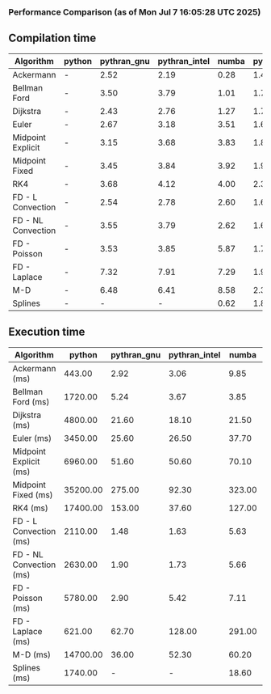 ### Performance Comparison (as of Mon Jul  7 16:05:28 UTC 2025)
## Compilation time
Algorithm                 | python                    | pythran_gnu               | pythran_intel             | numba                     | pyccel_gnu_c              | pyccel_gnu_fortran        | pyccel_intel_c            | pyccel_intel_fortran     
------------------------- | ------------------------- | ------------------------- | ------------------------- | ------------------------- | ------------------------- | ------------------------- | ------------------------- | -------------------------
Ackermann                 | -                         | 2.52                      | 2.19                      | 0.28                      | 1.40                      | 1.47                      | 1.39                      | 1.45                     
Bellman Ford              | -                         | 3.50                      | 3.79                      | 1.01                      | 1.70                      | 1.59                      | 1.60                      | 1.62                     
Dijkstra                  | -                         | 2.43                      | 2.76                      | 1.27                      | 1.77                      | 1.70                      | 1.69                      | 1.71                     
Euler                     | -                         | 2.67                      | 3.18                      | 3.51                      | 1.65                      | 1.53                      | 1.58                      | 1.58                     
Midpoint Explicit         | -                         | 3.15                      | 3.68                      | 3.83                      | 1.87                      | 1.76                      | 1.86                      | 1.86                     
Midpoint Fixed            | -                         | 3.45                      | 3.84                      | 3.92                      | 1.98                      | 1.81                      | 1.85                      | 1.85                     
RK4                       | -                         | 3.68                      | 4.12                      | 4.00                      | 2.35                      | 2.26                      | 2.25                      | 2.31                     
FD - L Convection         | -                         | 2.54                      | 2.78                      | 2.60                      | 1.63                      | 1.50                      | 1.60                      | 1.57                     
FD - NL Convection        | -                         | 3.55                      | 3.79                      | 2.62                      | 1.60                      | 1.55                      | 1.59                      | 1.62                     
FD - Poisson              | -                         | 3.53                      | 3.85                      | 5.87                      | 1.70                      | 1.79                      | 1.66                      | 1.91                     
FD - Laplace              | -                         | 7.32                      | 7.91                      | 7.29                      | 1.97                      | 1.90                      | 1.84                      | 1.98                     
M-D                       | -                         | 6.48                      | 6.41                      | 8.58                      | 2.39                      | 2.59                      | 2.27                      | 2.67                     
Splines                   | -                         | -                         | -                         | 0.62                      | 1.83                      | 1.78                      | 1.78                      | 1.91                     

## Execution time
Algorithm                 | python                    | pythran_gnu               | pythran_intel             | numba                     | pyccel_gnu_c              | pyccel_gnu_fortran        | pyccel_intel_c            | pyccel_intel_fortran     
------------------------- | ------------------------- | ------------------------- | ------------------------- | ------------------------- | ------------------------- | ------------------------- | ------------------------- | -------------------------
Ackermann (ms)            | 443.00                    | 2.92                      | 3.06                      | 9.85                      | 1.33                      | 1.32                      | 4.05                      | 9.41                     
Bellman Ford (ms)         | 1720.00                   | 5.24                      | 3.67                      | 3.85                      | 3.72                      | 3.27                      | 5.84                      | 4.20                     
Dijkstra (ms)             | 4800.00                   | 21.60                     | 18.10                     | 21.50                     | 65.60                     | 20.90                     | 70.10                     | 23.90                    
Euler (ms)                | 3450.00                   | 25.60                     | 26.50                     | 37.70                     | 27.30                     | 11.00                     | 26.90                     | 16.20                    
Midpoint Explicit (ms)    | 6960.00                   | 51.60                     | 50.60                     | 70.10                     | 46.00                     | 19.80                     | 45.90                     | 16.20                    
Midpoint Fixed (ms)       | 35200.00                  | 275.00                    | 92.30                     | 323.00                    | 191.00                    | 72.70                     | 199.00                    | 55.50                    
RK4 (ms)                  | 17400.00                  | 153.00                    | 37.60                     | 127.00                    | 96.40                     | 32.20                     | 92.60                     | 28.70                    
FD - L Convection (ms)    | 2110.00                   | 1.48                      | 1.63                      | 5.63                      | 7.53                      | 1.50                      | 7.75                      | 1.56                     
FD - NL Convection (ms)   | 2630.00                   | 1.90                      | 1.73                      | 5.66                      | 6.74                      | 1.59                      | 7.98                      | 1.47                     
FD - Poisson (ms)         | 5780.00                   | 2.90                      | 5.42                      | 7.11                      | 16.00                     | 2.61                      | 23.90                     | 2.57                     
FD - Laplace (ms)         | 621.00                    | 62.70                     | 128.00                    | 291.00                    | 486.00                    | 56.40                     | 658.00                    | 59.10                    
M-D (ms)                  | 14700.00                  | 36.00                     | 52.30                     | 60.20                     | 117.00                    | 62.40                     | 61.10                     | 89.00                    
Splines (ms)              | 1740.00                   | -                         | -                         | 18.60                     | 14.40                     | 17.70                     | 15.20                     | 27.80                    

